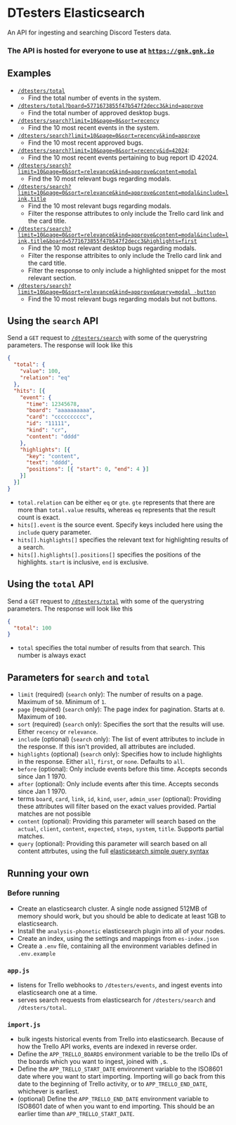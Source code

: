 # DTesters Elasticsearch

An API for ingesting and searching Discord Testers data.

### The API is hosted for everyone to use at [`https://gnk.gnk.io`](https://gnk.gnk.io)

## Examples

* [`/dtesters/total`](https://gnk.gnk.io/dtesters/total)
  * Find the total number of events in the system.
* [`/dtesters/total?board=5771673855f47b547f2decc3&kind=approve`](https://gnk.gnk.io/dtesters/total?board=5771673855f47b547f2decc3&kind=approve)
  * Find the total number of approved desktop bugs.
* [`/dtesters/search?limit=10&page=0&sort=recency`](https://gnk.gnk.io/dtesters/search?limit=10&page=0&sort=recency)
  * Find the 10 most recent events in the system.
* [`/dtesters/search?limit=10&page=0&sort=recency&kind=approve`](https://gnk.gnk.io/dtesters/search?limit=10&page=0&sort=recency&kind=approve)
  * Find the 10 most recent approved bugs.
* [`/dtesters/search?limit=10&page=0&sort=recency&id=42024`](https://gnk.gnk.io/dtesters/search?limit=10&page=0&sort=recency&id=42024):
  * Find the 10 most recent events pertaining to bug report ID 42024.
* [`/dtesters/search?limit=10&page=0&sort=relevance&kind=approve&content=modal`](https://gnk.gnk.io/dtesters/search?limit=10&page=0&sort=relevance&content=modal)
  * Find the 10 most relevant bugs regarding modals.
* [`/dtesters/search?limit=10&page=0&sort=relevance&kind=approve&content=modal&include=link,title`](https://gnk.gnk.io/dtesters/search?limit=10&page=0&sort=relevance&kind=approve&content=modal&include=link,title) 
  * Find the 10 most relevant bugs regarding modals.
  * Filter the response attributes to only include the Trello card link and the card title.
* [`/dtesters/search?limit=10&page=0&sort=relevance&kind=approve&content=modal&include=link,title&board=5771673855f47b547f2decc3&highlights=first`](https://gnk.gnk.io/dtesters/search?limit=10&page=0&sort=relevance&kind=approve&content=modal&board=5771673855f47b547f2decc3&include=link,title&highlights=first)
  * Find the 10 most relevant desktop bugs regarding modals.
  * Filter the response attribites to only include the Trello card link and the card title.
  * Filter the response to only include a highlighted snippet for the most relevant section.
* [`/dtesters/search?limit=10&page=0&sort=relevance&kind=approve&query=modal -button`](https://gnk.gnk.io/dtesters/search?limit=10&page=0&sort=relevance&kind=approve&query=modal%20-button)
  * Find the 10 most relevant bugs regarding modals but not buttons.

## Using the `search` API

Send a `GET` request to [`/dtesters/search`](https://gnk.gnk.io/dtesters/search) with some of the querystring parameters. The response will look like this

```json
{
  "total": {
    "value": 100,
    "relation": "eq"
  },
  "hits": [{
    "event": {
      "time": 12345678,
      "board": "aaaaaaaaaa",
      "card": "cccccccccc",
      "id": "11111",
      "kind": "cr",
      "content": "dddd"
    },
    "highlights": [{
      "key": "content",
      "text": "dddd",
      "positions": [{ "start": 0, "end": 4 }]
    }]
  }]
}
```

* `total.relation` can be either `eq` or `gte`. `gte` represents that there are more than `total.value` results, whereas `eq` represents that the result count is exact.
* `hits[].event` is the source event. Specify keys included here using the `include` query parameter.
* `hits[].highlights[]` specifies the relevant text for highlighting results of a search.
* `hits[].highlights[].positions[]` specifies the positions of the highlights. `start` is inclusive, `end` is exclusive.

## Using the `total` API

Send a `GET` request to [`/dtesters/total`](https://gnk.gnk.io/dtesters/total) with some of the querystring parameters. The response will look like this

```json
{
  "total": 100
}
```

* `total` specifies the total number of results from that search. This number is always exact

## Parameters for `search` and `total`

* `limit` (required) (`search` only): The number of results on a page. Maximum of `50`. Minimum of `1`.
* `page` (required) (`search` only): The page index for pagination. Starts at `0`. Maximum of `100`.
* `sort` (required) (`search` only): Specifies the sort that the results will use. Either `recency` or `relevance`.
* `include` (optional) (`search` only): The list of event attributes to include in the response. If this isn't provided, all attributes are included.
* `highlights` (optional) (`search` only): Specifies how to include highlights in the response. Either `all`, `first`, or `none`. Defaults to `all`.
* `before` (optional): Only include events before this time. Accepts seconds since Jan 1 1970.
* `after` (optional): Only include events after this time. Accepts seconds since Jan 1 1970.
* terms `board`, `card`, `link`, `id`, `kind`, `user`, `admin_user` (optional): Providing these attributes will filter based on the exact values provided. Partial matches are not possible
* `content` (optional): Providing this parameter will search based on the `actual`, `client`, `content`, `expected`, `steps`, `system`, `title`. Supports partial matches.
* `query` (optional): Providing this parameter will search based on all content attrbutes, using the full [elasticsearch simple query syntax](https://www.elastic.co/guide/en/elasticsearch/reference/current/query-dsl-simple-query-string-query.html#simple-query-string-syntax)

## Running your own

### Before running
* Create an elasticsearch cluster. A single node assigned 512MB of memory should work, but you should be able to dedicate at least 1GB to elasticsearch.
* Install the `analysis-phonetic` elasticsearch plugin into all of your nodes.
* Create an index, using the settings and mappings from `es-index.json`
* Create a `.env` file, containing all the environment variables defined in `.env.example`

### `app.js`
* listens for Trello webhooks to `/dtesters/events`, and ingest events into elasticsearch one at a time.
* serves search requests from elasticsearch for `/dtesters/search` and `/dtesters/total`.

### `import.js`
* bulk ingests historical events from Trello into elasticsearch. Because of how the Trello API works, events are indexed in reverse order.
* Define the `APP_TRELLO_BOARDS` environment variable to be the trello IDs of the boards which you want to ingest, joined with `,`s.
* Define the `APP_TRELLO_START_DATE` environment variable to the ISO8601 date where you want to start importing. Importing will go back from this date to the beginning of Trello activity, or to `APP_TRELLO_END_DATE`, whichever is earliest.
* (optional) Define the `APP_TRELLO_END_DATE` environment variable to ISO8601 date of when you want to end importing. This should be an earlier time than `APP_TRELLO_START_DATE`.
